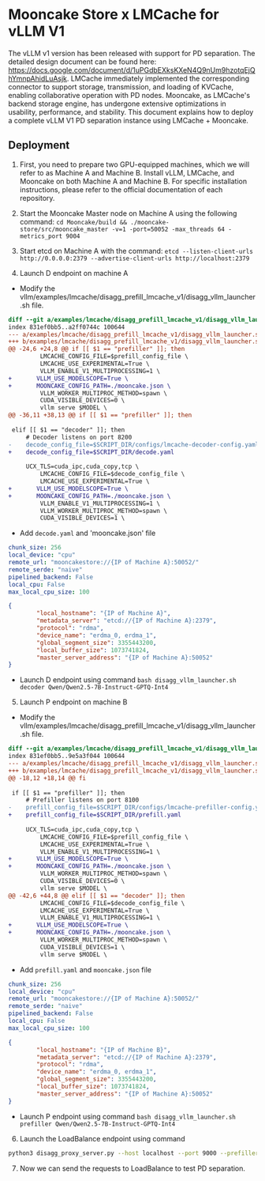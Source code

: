# Mooncake Store x LMCache for vLLM V1

The vLLM v1 version has been released with support for PD separation. The detailed design document can be found here: https://docs.google.com/document/d/1uPGdbEXksKXeN4Q9nUm9hzotqEjQhYmnpAhidLuAsjk. LMCache immediately implemented the corresponding connector to support storage, transmission, and loading of KVCache, enabling collaborative operation with PD nodes. Mooncake, as LMCache's backend storage engine, has undergone extensive optimizations in usability, performance, and stability. This document explains how to deploy a complete vLLM V1 PD separation instance using LMCache + Mooncake.

## Deployment

1. First, you need to prepare two GPU-equipped machines, which we will refer to as Machine A and Machine B. Install vLLM, LMCache, and Mooncake on both Machine A and Machine B. For specific installation instructions, please refer to the official documentation of each repository.

2. Start the Mooncake Master node on Machine A using the following command:
`cd Mooncake/build && ./mooncake-store/src/mooncake_master -v=1 -port=50052 -max_threads 64 -metrics_port 9004`

3. Start etcd on Machine A with the command:
`etcd --listen-client-urls http://0.0.0.0:2379 --advertise-client-urls http://localhost:2379`

4. Launch D endpoint on machine A
- Modify the vllm/examples/lmcache/disagg_prefill_lmcache_v1/disagg_vllm_launcher.sh file.
```diff
diff --git a/examples/lmcache/disagg_prefill_lmcache_v1/disagg_vllm_launcher.sh b/examples/lmcache/disagg_prefill_lmcache_v1/disagg_vllm_launcher.sh
index 831ef0bb5..a2ff0744c 100644
--- a/examples/lmcache/disagg_prefill_lmcache_v1/disagg_vllm_launcher.sh
+++ b/examples/lmcache/disagg_prefill_lmcache_v1/disagg_vllm_launcher.sh
@@ -24,6 +24,8 @@ if [[ $1 == "prefiller" ]]; then
         LMCACHE_CONFIG_FILE=$prefill_config_file \
         LMCACHE_USE_EXPERIMENTAL=True \
         VLLM_ENABLE_V1_MULTIPROCESSING=1 \
+       VLLM_USE_MODELSCOPE=True \
+       MOONCAKE_CONFIG_PATH=./mooncake.json \
         VLLM_WORKER_MULTIPROC_METHOD=spawn \
         CUDA_VISIBLE_DEVICES=0 \
         vllm serve $MODEL \
@@ -36,11 +38,13 @@ if [[ $1 == "prefiller" ]]; then
 
 elif [[ $1 == "decoder" ]]; then
     # Decoder listens on port 8200
-    decode_config_file=$SCRIPT_DIR/configs/lmcache-decoder-config.yaml
+    decode_config_file=$SCRIPT_DIR/decode.yaml
 
     UCX_TLS=cuda_ipc,cuda_copy,tcp \
         LMCACHE_CONFIG_FILE=$decode_config_file \
         LMCACHE_USE_EXPERIMENTAL=True \
+       VLLM_USE_MODELSCOPE=True \
+       MOONCAKE_CONFIG_PATH=./mooncake.json \
         VLLM_ENABLE_V1_MULTIPROCESSING=1 \
         VLLM_WORKER_MULTIPROC_METHOD=spawn \
         CUDA_VISIBLE_DEVICES=1 \
```
- Add `decode.yaml` and 'mooncake.json' file
```yaml
chunk_size: 256
local_device: "cpu"
remote_url: "mooncakestore://{IP of Machine A}:50052/"
remote_serde: "naive"
pipelined_backend: False
local_cpu: False
max_local_cpu_size: 100
```
```json
{
        "local_hostname": "{IP of Machine A}",
        "metadata_server": "etcd://{IP of Machine A}:2379",
        "protocol": "rdma",
        "device_name": "erdma_0, erdma_1",
        "global_segment_size": 3355443200,
        "local_buffer_size": 1073741824,
        "master_server_address": "{IP of Machine A}:50052"
}
```
- Launch D endpoint using command `bash disagg_vllm_launcher.sh decoder Qwen/Qwen2.5-7B-Instruct-GPTQ-Int4`

5. Launch P endpoint on machine B
- Modify the vllm/examples/lmcache/disagg_prefill_lmcache_v1/disagg_vllm_launcher.sh file.
```diff
diff --git a/examples/lmcache/disagg_prefill_lmcache_v1/disagg_vllm_launcher.sh b/examples/lmcache/disagg_prefill_lmcache_v1/disagg_vllm_launcher.sh
index 831ef0bb5..9e5a3f044 100644
--- a/examples/lmcache/disagg_prefill_lmcache_v1/disagg_vllm_launcher.sh
+++ b/examples/lmcache/disagg_prefill_lmcache_v1/disagg_vllm_launcher.sh
@@ -18,12 +18,14 @@ fi
 
 if [[ $1 == "prefiller" ]]; then
     # Prefiller listens on port 8100
-    prefill_config_file=$SCRIPT_DIR/configs/lmcache-prefiller-config.yaml
+    prefill_config_file=$SCRIPT_DIR/prefill.yaml
 
     UCX_TLS=cuda_ipc,cuda_copy,tcp \
         LMCACHE_CONFIG_FILE=$prefill_config_file \
         LMCACHE_USE_EXPERIMENTAL=True \
         VLLM_ENABLE_V1_MULTIPROCESSING=1 \
+       VLLM_USE_MODELSCOPE=True \
+       MOONCAKE_CONFIG_PATH=./mooncake.json \
         VLLM_WORKER_MULTIPROC_METHOD=spawn \
         CUDA_VISIBLE_DEVICES=0 \
         vllm serve $MODEL \
@@ -42,6 +44,8 @@ elif [[ $1 == "decoder" ]]; then
         LMCACHE_CONFIG_FILE=$decode_config_file \
         LMCACHE_USE_EXPERIMENTAL=True \
         VLLM_ENABLE_V1_MULTIPROCESSING=1 \
+       VLLM_USE_MODELSCOPE=True \
+       MOONCAKE_CONFIG_PATH=./mooncake.json \
         VLLM_WORKER_MULTIPROC_METHOD=spawn \
         CUDA_VISIBLE_DEVICES=1 \
         vllm serve $MODEL \
```

- Add `prefill.yaml` and `mooncake.json` file
```yaml
chunk_size: 256
local_device: "cpu"
remote_url: "mooncakestore://{IP of Machine A}:50052/"
remote_serde: "naive"
pipelined_backend: False
local_cpu: False
max_local_cpu_size: 100
```

```json
{
        "local_hostname": "{IP of Machine B}", 
        "metadata_server": "etcd://{IP of Machine A}:2379",
        "protocol": "rdma",
        "device_name": "erdma_0, erdma_1",
        "global_segment_size": 3355443200,
        "local_buffer_size": 1073741824,
        "master_server_address": "{IP of Machine A}:50052"
}
```

- Launch P endpoint using command `bash disagg_vllm_launcher.sh prefiller Qwen/Qwen2.5-7B-Instruct-GPTQ-Int4`

6. Launch the LoadBalance endpoint using command
```bash
python3 disagg_proxy_server.py --host localhost --port 9000 --prefiller-host IP_of_Machine_B --prefiller-port 8100 --decoder-host IP_of_Machine_B --decoder-port 8200 
```

7. Now we can send the requests to LoadBalance to test PD separation.